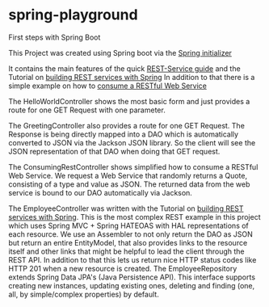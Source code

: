 # spring-playground
First steps with Spring Boot

This Project was created using Spring boot via the [Spring initializer](https://start.spring.io/)

It contains the main features of the quick [REST-Service guide](https://spring.io/guides/gs/rest-service/) and the Tutorial on [building REST services with Spring](https://spring.io/guides/tutorials/rest/)
In addition to that there is a simple example on how to [consume a RESTful Web Service](https://spring.io/guides/gs/consuming-rest/)

The HelloWorldController shows the most basic form and just provides a route for one GET Request with one parameter.

The GreetingController also provides a route for one GET Request. 
The Response is being directly mapped into a DAO which is automatically converted to JSON via the Jackson JSON library. So the client will see the JSON representation of that DAO when doing that GET request.

The ConsumingRestController shows simplified how to consume a RESTful Web Service. We request a Web Service that randomly returns a Quote, consisting of a type and value as JSON. The returned data from the web service is bound to our DAO automatically via Jackson.

The EmployeeController was written with the Tutorial on [building REST services with Spring](https://spring.io/guides/tutorials/rest/).
This is the most complex REST example in this project which uses Spring MVC + Spring HATEOAS with HAL representations of each resource.
We use an Assembler to not only return the DAO as JSON but return an entire EntityModel, that also provides links to the resource itself and other links that might be helpful to lead the client through the REST API. In addition to that this lets us return nice HTTP status codes like HTTP 201 when a new resource is created. 
The EmployeeRepository extends Spring Data JPA's (Java Persistence API). This interface supports creating new instances, updating existing ones, deleting and finding (one, all, by simple/complex properties) by default. 
